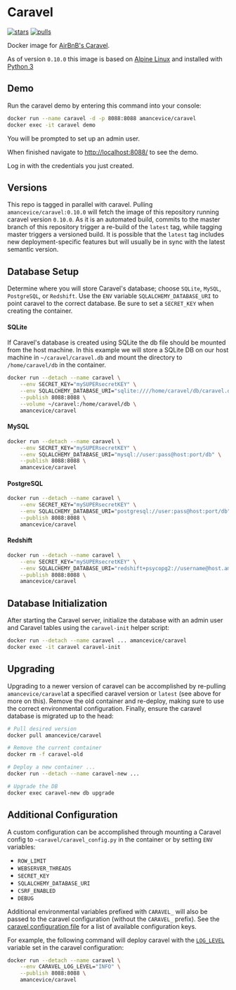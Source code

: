 # Caravel

[![stars](https://img.shields.io/docker/stars/amancevice/caravel.svg)](https://img.shields.io/docker/stars/amancevice/caravel.svg)
[![pulls](https://img.shields.io/docker/pulls/amancevice/caravel.svg)](https://img.shields.io/docker/pulls/amancevice/caravel.svg)

Docker image for [AirBnB's Caravel](https://github.com/airbnb/caravel).

As of version `0.10.0` this image is based on [Alpine Linux](https://alpinelinux.org/) and installed with [Python 3](https://docs.python.org/3/)


## Demo

Run the caravel demo by entering this command into your console:

```bash
docker run --name caravel -d -p 8088:8088 amancevice/caravel
docker exec -it caravel demo
```

You will be prompted to set up an admin user.

When finished navigate to [http://localhost:8088/](http://localhost:8088/) to see the demo.

Log in with the credentials you just created.


## Versions

This repo is tagged in parallel with caravel. Pulling `amancevice/caravel:0.10.0` will fetch the image of this repository running caravel version `0.10.0`. As it is an automated build, commits to the master branch of this repository trigger a re-build of the `latest` tag, while tagging master triggers a versioned build. It is possible that the `latest` tag includes new deployment-specific features but will usually be in sync with the latest semantic version.


## Database Setup

Determine where you will store Caravel's database; choose `SQLite`, `MySQL`, `PostgreSQL`, or `Redshift`. Use the `ENV` variable `SQLALCHEMY_DATABASE_URI` to point caravel to the correct database. Be sure to set a `SECRET_KEY` when creating the container.


#### SQLite

If Caravel's database is created using SQLite the db file should be mounted from the host machine. In this example we will store a SQLite DB on our host machine in `~/caravel/caravel.db` and mount the directory to `/home/caravel/db` in the container.

```bash
docker run --detach --name caravel \
    --env SECRET_KEY="mySUPERsecretKEY" \
    --env SQLALCHEMY_DATABASE_URI="sqlite:////home/caravel/db/caravel.db" \
    --publish 8088:8088 \
    --volume ~/caravel:/home/caravel/db \
    amancevice/caravel
```


#### MySQL

```bash
docker run --detach --name caravel \
    --env SECRET_KEY="mySUPERsecretKEY" \
    --env SQLALCHEMY_DATABASE_URI="mysql://user:pass@host:port/db" \
    --publish 8088:8088 \
    amancevice/caravel
```


#### PostgreSQL

```bash
docker run --detach --name caravel \
    --env SECRET_KEY="mySUPERsecretKEY" \
    --env SQLALCHEMY_DATABASE_URI="postgresql://user:pass@host:port/db" \
    --publish 8088:8088 \
    amancevice/caravel
```


#### Redshift

```bash
docker run --detach --name caravel \
    --env SECRET_KEY="mySUPERsecretKEY" \
    --env SQLALCHEMY_DATABASE_URI="redshift+psycopg2://username@host.amazonaws.com:5439/db" \
    --publish 8088:8088 \
    amancevice/caravel
```


## Database Initialization

After starting the Caravel server, initialize the database with an admin user and Caravel tables using the `caravel-init` helper script:

```bash
docker run --detach --name caravel ... amancevice/caravel
docker exec -it caravel caravel-init
```


## Upgrading

Upgrading to a newer version of caravel can be accomplished by re-pulling `amancevice/caravel`at a specified caravel version or `latest` (see above for more on this). Remove the old container and re-deploy, making sure to use the correct environmental configuration. Finally, ensure the caravel database is migrated up to the head:

```bash
# Pull desired version
docker pull amancevice/caravel

# Remove the current container
docker rm -f caravel-old

# Deploy a new container ...
docker run --detach --name caravel-new ...

# Upgrade the DB
docker exec caravel-new db upgrade
```


## Additional Configuration

A custom configuration can be accomplished through mounting a Caravel config to `~caravel/caravel_config.py` in the container or by setting `ENV` variables:
* `ROW_LIMIT`
* `WEBSERVER_THREADS`
* `SECRET_KEY`
* `SQLALCHEMY_DATABASE_URI`
* `CSRF_ENABLED`
* `DEBUG`

Additional environmental variables prefixed with `CARAVEL_` will also be passed to the caravel configuration (without the `CARAVEL_` prefix). See the [caravel configuration file](https://github.com/airbnb/caravel/blob/master/caravel/config.py) for a list of available configuration keys.

For example, the following command will deploy caravel with the [`LOG_LEVEL`](https://github.com/airbnb/caravel/blob/master/caravel/config.py) variable set in the caravel configuration:

```bash
docker run --detach --name caravel \
    --env CARAVEL_LOG_LEVEL="INFO" \
    --publish 8088:8088 \
    amancevice/caravel
```
